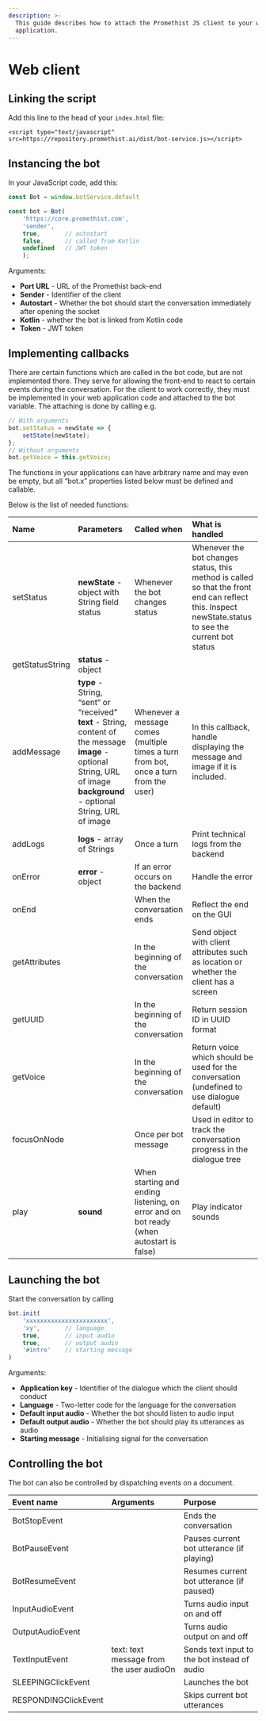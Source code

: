 ```yaml
---
description: >-
  This guide describes how to attach the Promethist JS client to your web
  application.
---
```


# Web client

## Linking the script

Add this line to the head of your `index.html` file:

```markup
<script type="text/javascript" src=https://repository.promethist.ai/dist/bot-service.js></script>
```

## Instancing the bot

In your JavaScript code, add this:

```javascript
const Bot = window.botService.default

const bot = Bot(
    'https://core.promethist.com',
    'sender',
    true,       // autostart
    false,      // called from Kotlin
    undefined   // JWT token
    );
```

Arguments:

* **Port URL** - URL of the Promethist back-end
* **Sender** - Identifier of the client
* **Autostart** - Whether the bot should start the conversation immediately after opening the socket
* **Kotlin** - whether the bot is linked from Kotlin code
* **Token** - JWT token

## Implementing callbacks

There are certain functions which are called in the bot code, but are not implemented there. They serve for allowing the front-end to react to certain events during the conversation. For the client to work correctly, they must be implemented in your web application code and attached to the bot variable. The attaching is done by calling e.g.

```javascript
// With arguments
bot.setStatus = newState => {
    setState(newState);
};
// Without arguments
bot.getVoice = this.getVoice;
```

The functions in your applications can have arbitrary name and may even be empty, but all “bot.x” properties listed below must be defined and callable.

Below is the list of needed functions:

| **Name** | **Parameters** | **Called** **when** | **What is handled** |
| :--- | :--- | :--- | :--- |
| setStatus | **newState** - object with String field status | Whenever the bot changes status | Whenever the bot changes status, this method is called so that the front end can reflect this. Inspect newState.status to see the current bot status |
| getStatusString | **status** - object |  |  |
| addMessage | **type** - String, “sent“ or “received”   **text** - String, content of the message **image** - optional String, URL of image **background** - optional String, URL of image | Whenever a message comes \(multiple times a turn from bot, once a turn from the user\) | In this callback, handle displaying the message and image if it is included. |
| addLogs | **logs** - array of Strings | Once a turn | Print technical logs from the backend |
| onError | **error** - object | If an error occurs on the backend | Handle the error |
| onEnd |  | When the conversation ends | Reflect the end on the GUI |
| getAttributes |  | In the beginning of the conversation | Send object with client attributes such as location or whether the client has a screen |
| getUUID |  | In the beginning of the conversation | Return session ID in UUID format |
| getVoice |  | In the beginning of the conversation | Return voice which should be used for the conversation \(undefined to use dialogue default\) |
| focusOnNode |  | Once per bot message | Used in editor to track the conversation progress in the dialogue tree |
| play | **sound** | When starting and ending listening, on error and on bot ready \(when autostart is false\) | Play indicator sounds |

## Launching the bot

Start the conversation by calling

```javascript
bot.init(
    'xxxxxxxxxxxxxxxxxxxxxxx', 
    'xy',       // language
    true,       // input audio
    true,       // output audio
    '#intro'    // starting message
)
```

Arguments:

* **Application key** - Identifier of the dialogue which the client should conduct
* **Language** - Two-letter code for the language for the conversation
* **Default input audio** - Whether the bot should listen to audio input
* **Default output audio** - Whether the bot should play its utterances as audio
* **Starting message** - Initialising signal for the conversation

## Controlling the bot

The bot can also be controlled by dispatching events on a document.

| **Event name** | **Arguments** | **Purpose** |
| :--- | :--- | :--- |
| BotStopEvent |  | Ends the conversation |
| BotPauseEvent |  | Pauses current bot utterance \(if playing\) |
| BotResumeEvent |  | Resumes current bot utterance \(if paused\) |
| InputAudioEvent |  | Turns audio input on and off |
| OutputAudioEvent |  | Turns audio output on and off |
| TextInputEvent | text: text message from the user audioOn | Sends text input to the bot instead of audio |
| SLEEPINGClickEvent |  | Launches the bot |
| RESPONDINGClickEvent |  | Skips current bot utterances |

